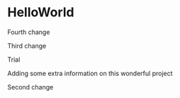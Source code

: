 HelloWorld
==========

Fourth change

Third change

Trial

Adding some extra information
on this wonderful project

Second change
